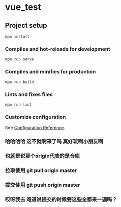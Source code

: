 # vue_test

## Project setup
```
npm install
```

### Compiles and hot-reloads for development
```
npm run serve
```

### Compiles and minifies for production
```
npm run build
```

### Lints and fixes files
```
npm run lint
```

### Customize configuration
See [Configuration Reference](https://cli.vuejs.org/config/).


### 哈哈哈哈 这不就啊来了吗 真好玩啊小朋友啊    

### 也就是说那个origin代表的是仓库

### 拉取使用 git pull origin master
### 提交使用 git push origin master
### 哎呀我去 难道说提交的时候要这些全都来一遍吗？
